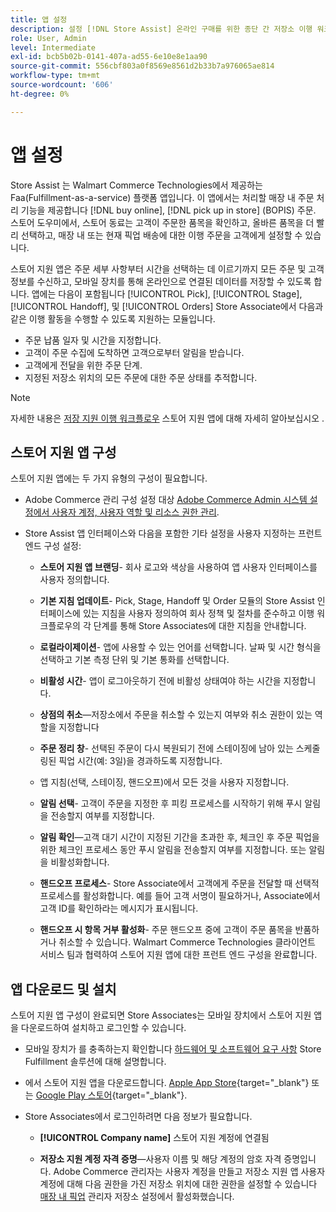 ```yaml
---
title: 앱 설정
description: 설정 [!DNL Store Assist] 온라인 구매를 위한 종단 간 저장소 이행 워크플로우 및 프로세스를 관리하는 앱으로, Store Orders에서 선택합니다.
role: User, Admin
level: Intermediate
exl-id: bcb5b02b-0141-407a-ad55-6e10e8e1aa90
source-git-commit: 556cbf803a0f8569e8561d2b33b7a976065ae814
workflow-type: tm+mt
source-wordcount: '606'
ht-degree: 0%

---
```


# 앱 설정

Store Assist 는 Walmart Commerce Technologies에서 제공하는 Faa(Fulfillment-as-a-service) 플랫폼 앱입니다. 이 앱에서는 처리할 매장 내 주문 처리 기능을 제공합니다 [!DNL buy online], [!DNL pick up in store] (BOPIS) 주문.  스토어 도우미에서, 스토어 동료는 고객이 주문한 품목을 확인하고, 올바른 품목을 더 빨리 선택하고, 매장 내 또는 현재 픽업 배송에 대한 이행 주문을 고객에게 설정할 수 있습니다.

스토어 지원 앱은 주문 세부 사항부터 시간을 선택하는 데 이르기까지 모든 주문 및 고객 정보를 수신하고, 모바일 장치를 통해 온라인으로 연결된 데이터를 저장할 수 있도록 합니다. 앱에는 다음이 포함됩니다 [!UICONTROL Pick], [!UICONTROL Stage], [!UICONTROL Handoff], 및 [!UICONTROL Orders] Store Associate에서 다음과 같은 이행 활동을 수행할 수 있도록 지원하는 모듈입니다.

- 주문 납품 일자 및 시간을 지정합니다.
- 고객이 주문 수집에 도착하면 고객으로부터 알림을 받습니다.
- 고객에게 전달을 위한 주문 단계.
- 지정된 저장소 위치의 모든 주문에 대한 주문 상태를 추적합니다.

>[!NOTE]
>
>자세한 내용은 [저장 지원 이행 워크플로우](store-assist-modules.md) 스토어 지원 앱에 대해 자세히 알아보십시오 .

## 스토어 지원 앱 구성

스토어 지원 앱에는 두 가지 유형의 구성이 필요합니다.

- Adobe Commerce 관리 구성 설정 대상 [Adobe Commerce Admin 시스템 설정에서 사용자 계정, 사용자 역할 및 리소스 권한 관리](user-setup.md).

- Store Assist 앱 인터페이스와 다음을 포함한 기타 설정을 사용자 지정하는 프런트 엔드 구성 설정:

   - **스토어 지원 앱 브랜딩**- 회사 로고와 색상을 사용하여 앱 사용자 인터페이스를 사용자 정의합니다.

   - **기본 지침 업데이트**- Pick, Stage, Handoff 및 Order 모듈의 Store Assist 인터페이스에 있는 지침을 사용자 정의하여 회사 정책 및 절차를 준수하고 이행 워크플로우의 각 단계를 통해 Store Associates에 대한 지침을 안내합니다.

   - **로컬라이제이션**- 앱에 사용할 수 있는 언어를 선택합니다. 날짜 및 시간 형식을 선택하고 기본 측정 단위 및 기본 통화를 선택합니다.

   - **비활성 시간**- 앱이 로그아웃하기 전에 비활성 상태여야 하는 시간을 지정합니다.

   - **상점의 취소**—저장소에서 주문을 취소할 수 있는지 여부와 취소 권한이 있는 역할을 지정합니다

   - **주문 정리 창**- 선택된 주문이 다시 복원되기 전에 스테이징에 남아 있는 스케줄링된 픽업 시간(예: 3일)을 경과하도록 지정합니다.

   - 앱 지침(선택, 스테이징, 핸드오프)에서 모든 것을 사용자 지정합니다.

   - **알림 선택**- 고객이 주문을 지정한 후 피킹 프로세스를 시작하기 위해 푸시 알림을 전송할지 여부를 지정합니다.

   - **알림 확인**—고객 대기 시간이 지정된 기간을 초과한 후, 체크인 후 주문 픽업을 위한 체크인 프로세스 동안 푸시 알림을 전송할지 여부를 지정합니다. 또는 알림을 비활성화합니다.

   - **핸드오프 프로세스**- Store Associate에서 고객에게 주문을 전달할 때 선택적 프로세스를 활성화합니다. 예를 들어 고객 서명이 필요하거나, Associate에서 고객 ID를 확인하라는 메시지가 표시됩니다.

   - **핸드오프 시 항목 거부 활성화**- 주문 핸드오프 중에 고객이 주문 품목을 반품하거나 취소할 수 있습니다.
   Walmart Commerce Technologies 클라이언트 서비스 팀과 협력하여 스토어 지원 앱에 대한 프런트 엔드 구성을 완료합니다.

## 앱 다운로드 및 설치

스토어 지원 앱 구성이 완료되면 Store Associates는 모바일 장치에서 스토어 지원 앱을 다운로드하여 설치하고 로그인할 수 있습니다.

- 모바일 장치가 를 충족하는지 확인합니다 [하드웨어 및 소프트웨어 요구 사항](solution-requirements.md#store-assist-app-requirements) Store Fulfillment 솔루션에 대해 설명합니다.

- 에서 스토어 지원 앱을 다운로드합니다. [Apple App Store](https://apps.apple.com/us/app/store-assist-by-walmart/id16092815390){target=&quot;_blank&quot;} 또는 [Google Play 스토어](https://play.google.com/store/apps/details?id=com.walmart.faas.storeassist){target=&quot;_blank&quot;}.

- Store Associates에서 로그인하려면 다음 정보가 필요합니다.

   - **[!UICONTROL Company name]** 스토어 지원 계정에 연결됨

   - **저장소 지원 계정 자격 증명**—사용자 이름 및 해당 계정의 암호 자격 증명입니다.
   Adobe Commerce 관리자는 사용자 계정을 만들고 저장소 지원 앱 사용자 계정에 대해 다음 권한을 가진 저장소 위치에 대한 권한을 설정할 수 있습니다 [매장 내 픽업](merchant-store-configuration.md#pickup-location-configuration) 관리자 저장소 설정에서 활성화했습니다.
